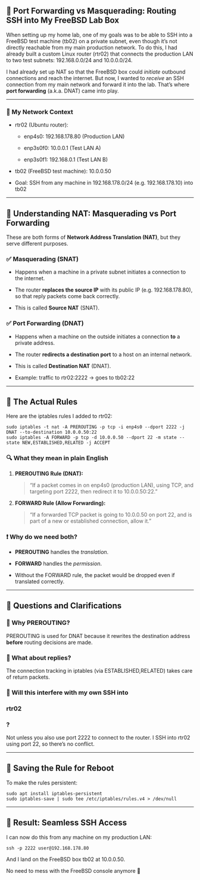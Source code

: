 

## **🔧 Port Forwarding vs Masquerading: Routing SSH into My FreeBSD Lab Box**

  

When setting up my home lab, one of my goals was to be able to SSH into a FreeBSD test machine (tb02) on a private subnet, even though it’s not directly reachable from my main production network. To do this, I had already built a custom Linux router (rtr02) that connects the production LAN to two test subnets: 192.168.0.0/24 and 10.0.0.0/24.

  

I had already set up NAT so that the FreeBSD box could _initiate_ outbound connections and reach the internet. But now, I wanted to _receive_ an SSH connection from my main network and forward it into the lab. That’s where **port forwarding** (a.k.a. DNAT) came into play.

---

### **🧭 My Network Context**

- rtr02 (Ubuntu router):
    
    - enp4s0: 192.168.178.80 (Production LAN)
        
    - enp3s0f0: 10.0.0.1 (Test LAN A)
        
    - enp3s0f1: 192.168.0.1 (Test LAN B)
        
    
- tb02 (FreeBSD test machine): 10.0.0.50
    
- Goal: SSH from any machine in 192.168.178.0/24 (e.g. 192.168.178.10) into tb02
    

---

## **🔀 Understanding NAT: Masquerading vs Port Forwarding**

  

These are both forms of **Network Address Translation (NAT)**, but they serve different purposes.

  

### **✅ Masquerading (SNAT)**

- Happens when a machine in a private subnet initiates a connection to the internet.
    
- The router **replaces the source IP** with its public IP (e.g. 192.168.178.80), so that reply packets come back correctly.
    
- This is called **Source NAT** (SNAT).
    

  

### **✅ Port Forwarding (DNAT)**

- Happens when a machine on the outside initiates a connection **to** a private address.
    
- The router **redirects a destination port** to a host on an internal network.
    
- This is called **Destination NAT** (DNAT).
    
- Example: traffic to rtr02:2222 → goes to tb02:22
    

---

## **🧪 The Actual Rules**

  

Here are the iptables rules I added to rtr02:

```
sudo iptables -t nat -A PREROUTING -p tcp -i enp4s0 --dport 2222 -j DNAT --to-destination 10.0.0.50:22
sudo iptables -A FORWARD -p tcp -d 10.0.0.50 --dport 22 -m state --state NEW,ESTABLISHED,RELATED -j ACCEPT
```

### **🔍 What they mean in plain English**

1. **PREROUTING Rule (DNAT):**
    
    > “If a packet comes in on enp4s0 (production LAN), using TCP, and targeting port 2222, then redirect it to 10.0.0.50:22.”
    
2. **FORWARD Rule (Allow Forwarding):**
    
    > “If a forwarded TCP packet is going to 10.0.0.50 on port 22, and is part of a new or established connection, allow it.”
    

  

### **❗ Why do we need both?**

- **PREROUTING** handles the _translation_.
    
- **FORWARD** handles the _permission_.
    
- Without the FORWARD rule, the packet would be dropped even if translated correctly.
    

---

## **🧩 Questions and Clarifications**

  

### **🤔 Why PREROUTING?**

  

PREROUTING is used for DNAT because it rewrites the destination address **before** routing decisions are made.

  

### **🤔 What about replies?**

  

The connection tracking in iptables (via ESTABLISHED,RELATED) takes care of return packets.

  

### **🤔 Will this interfere with my own SSH into** 

### **rtr02**

### **?**

  

Not unless you also use port 2222 to connect to the router. I SSH into rtr02 using port 22, so there’s no conflict.

---

## **💾 Saving the Rule for Reboot**

  

To make the rules persistent:

```
sudo apt install iptables-persistent
sudo iptables-save | sudo tee /etc/iptables/rules.v4 > /dev/null
```

  

---

## **🏁 Result: Seamless SSH Access**

  

I can now do this from any machine on my production LAN:

```
ssh -p 2222 user@192.168.178.80
```

And I land on the FreeBSD box tb02 at 10.0.0.50.

  

No need to mess with the FreeBSD console anymore 🎉
